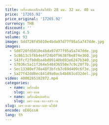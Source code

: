 ```yaml
---
title: เครื่องตัดเหล็กเส้นไฟฟ้า 28 มม. 32 มม. 40 มม
price: '17265.92'
price_original: '17265.92'
currency: THB
discount: ''
rating: 4.5
volume: 93
image: Sdd728fd5010e4bda97d77f95a5a747dde.jpg
images:
  - Sdd728fd5010e4bda97d77f95a5a747dde.jpg
  - Sc8613c5f6b4e4f24b0f9638f6e874e36Q.jpg
  - S43fcf2fb0dba4bd09140b693e6247b34O.jpg
  - S7036c5a11f264e548436550e7c9c20f7b.jpg
  - Sec13380ef78a48f3bfcb7c69d409c6f3e.jpg
  - Sa27f42dd8ec841d9a0acb4b863cd32del.jpg
video: 4000265182872.mp4
categories:
  - name: เครื่องมือ
    slug: เคร-องม
  - name: เครื่องมือก่อสร้าง
    slug: เคร-องม-อก-อสร-าง
slug: เคร-องต-ดเหล-กเส-นไฟฟ
encode: oE6GssA
lang: th
---
```

  